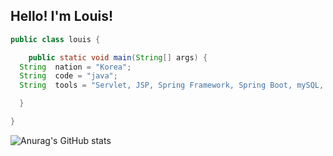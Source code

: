 Hello! I'm Louis!
---


```java
public class louis {

	public static void main(String[] args) {
  String  nation = "Korea";
  String  code = "java";
  String  tools = "Servlet, JSP, Spring Framework, Spring Boot, mySQL, Orcale";

  }

}
```

![Anurag's GitHub stats](https://github-readme-stats.vercel.app/api?username=Louis425&show_icons=true&theme=synthwave)
